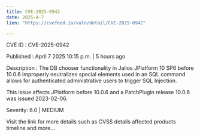 ```yaml
---
title: CVE-2025-0942
date: 2025-4-7
lien: "https://cvefeed.io/vuln/detail/CVE-2025-0942"

---
```


CVE ID : CVE-2025-0942

Published :  April 7
2025
10:15 p.m. | 5 hours ago

Description : The DB chooser functionality in Jalios JPlatform 10 SP6 before 10.0.6 improperly neutralizes special elements used in an SQL command allows for authenticated administrative users to trigger SQL Injection.

This issue affects JPlatform before 10.0.6 and a  PatchPlugin release 10.0.6 was issued 2023-02-06.

Severity: 6.0 | MEDIUM

Visit the link for more details
such as CVSS details
affected products
timeline
and more...
